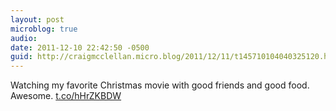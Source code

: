 ```yaml
---
layout: post
microblog: true
audio: 
date: 2011-12-10 22:42:50 -0500
guid: http://craigmcclellan.micro.blog/2011/12/11/t145710104040325120.html
---
```

Watching my favorite Christmas movie with good friends and good food. Awesome.  [t.co/hHrZKBDW](http://t.co/hHrZKBDW)
